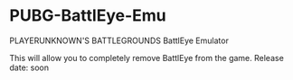 # PUBG-BattlEye-Emu


PLAYERUNKNOWN'S BATTLEGROUNDS BattlEye Emulator

This will allow you to completely remove BattlEye from the game.
Release date: soon
